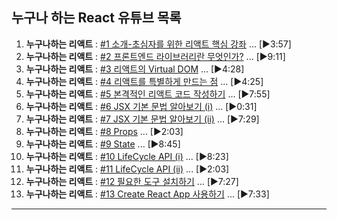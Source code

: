 ## 누구나 하는 React 유튜브 목록
1. **누구나하는 리액트** : [#1 소개-초심자를 위한 리액트 핵심 강좌](https://www.youtube.com/watch?v=fT9iFFAt60E&index=1&list=PL9FpF_z-xR_E4rxYMMZx5cOpwaiwCzWUH) ... [▶3:57]
1. **누구나하는 리액트** : [#2 프론트엔드 라이브러리란 무엇인가?]( https://www.youtube.com/watch?v=_aBq1SKl6yQ&index=2&list=PL9FpF_z-xR_E4rxYMMZx5cOpwaiwCzWUH) ... [▶9:11]
1. **누구나하는 리액트** : [#3 리액트의 Virtual DOM](https://www.youtube.com/watch?v=wKwMRH0PkMg&index=3&list=PL9FpF_z-xR_E4rxYMMZx5cOpwaiwCzWUH) ... [▶4:28]
1. **누구나하는 리액트** : [#4 리액트를 특별하게 만드는 점](https://www.youtube.com/watch?v=aP5rmFZ70js&index=4&list=PL9FpF_z-xR_E4rxYMMZx5cOpwaiwCzWUH) ... [▶4:25]
1. **누구나하는 리액트** : [#5 본격적인 리액트 코드 작성하기]( https://www.youtube.com/watch?v=Op0EE8v7qEs&index=5&list=PL9FpF_z-xR_E4rxYMMZx5cOpwaiwCzWUH) ... [▶7:55]
1. **누구나하는 리액트** : [#6 JSX 기본 문법 알아보기 (i)](https://www.youtube.com/watch?v=8RVoVvgaQdY&index=6&list=PL9FpF_z-xR_E4rxYMMZx5cOpwaiwCzWUH) ... [▶0:31]
1. **누구나하는 리액트** : [#7 JSX 기본 문법 알아보기 (ii)](https://www.youtube.com/watch?v=N96EJm09Pxo&index=7&list=PL9FpF_z-xR_E4rxYMMZx5cOpwaiwCzWUH) ... [▶7:29]
1. **누구나하는 리액트** : [#8 Props](https://www.youtube.com/watch?v=tZLQ-cNCf70&index=8&list=PL9FpF_z-xR_E4rxYMMZx5cOpwaiwCzWUH) ... [▶2:03]
1. **누구나하는 리액트** : [#9 State](https://www.youtube.com/watch?v=mYEZh6TV10M&index=9&list=PL9FpF_z-xR_E4rxYMMZx5cOpwaiwCzWUH) ... [▶8:45]
1. **누구나하는 리액트** : [#10 LifeCycle API (i)](https://www.youtube.com/watch?v=Na_kP7X6KGs&index=10&list=PL9FpF_z-xR_E4rxYMMZx5cOpwaiwCzWUH) ... [▶8:23]
1. **누구나하는 리액트** : [#11 LifeCycle API (ii)](https://www.youtube.com/watch?v=P9XdZK6ZunE&index=11&list=PL9FpF_z-xR_E4rxYMMZx5cOpwaiwCzWUH) ... [▶2:03]
1. **누구나하는 리액트** : [#12 필요한 도구 설치하기](https://www.youtube.com/watch?v=9pLI1UDgDMs&index=12&list=PL9FpF_z-xR_E4rxYMMZx5cOpwaiwCzWUH) ... [▶7:27]
1. **누구나하는 리액트** : [#13 Create React App 사용하기](https://www.youtube.com/watch?v=PnF-wjxbYII&index=13&list=PL9FpF_z-xR_E4rxYMMZx5cOpwaiwCzWUH) ... [▶7:33]
---